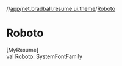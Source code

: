 //[app](../../index.md)/[net.bradball.resume.ui.theme](index.md)/[Roboto](-roboto.md)

# Roboto

[MyResume]\
val [Roboto](-roboto.md): SystemFontFamily
